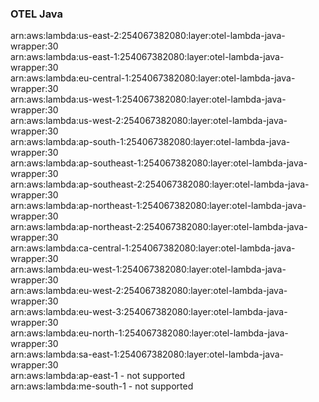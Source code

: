 <h3>OTEL Java</h3>  

arn:aws:lambda:us-east-2:254067382080:layer:otel-lambda-java-wrapper:30<br>
arn:aws:lambda:us-east-1:254067382080:layer:otel-lambda-java-wrapper:30<br>
arn:aws:lambda:eu-central-1:254067382080:layer:otel-lambda-java-wrapper:30<br>
arn:aws:lambda:us-west-1:254067382080:layer:otel-lambda-java-wrapper:30<br>
arn:aws:lambda:us-west-2:254067382080:layer:otel-lambda-java-wrapper:30<br>
arn:aws:lambda:ap-south-1:254067382080:layer:otel-lambda-java-wrapper:30<br>
arn:aws:lambda:ap-southeast-1:254067382080:layer:otel-lambda-java-wrapper:30<br>
arn:aws:lambda:ap-southeast-2:254067382080:layer:otel-lambda-java-wrapper:30<br>
arn:aws:lambda:ap-northeast-1:254067382080:layer:otel-lambda-java-wrapper:30<br>
arn:aws:lambda:ap-northeast-2:254067382080:layer:otel-lambda-java-wrapper:30<br>
arn:aws:lambda:ca-central-1:254067382080:layer:otel-lambda-java-wrapper:30<br>
arn:aws:lambda:eu-west-1:254067382080:layer:otel-lambda-java-wrapper:30<br>
arn:aws:lambda:eu-west-2:254067382080:layer:otel-lambda-java-wrapper:30<br>
arn:aws:lambda:eu-west-3:254067382080:layer:otel-lambda-java-wrapper:30<br>
arn:aws:lambda:eu-north-1:254067382080:layer:otel-lambda-java-wrapper:30<br>
arn:aws:lambda:sa-east-1:254067382080:layer:otel-lambda-java-wrapper:30<br>
arn:aws:lambda:ap-east-1 - not supported<br>
arn:aws:lambda:me-south-1 - not supported<br>


<!-- Note to maintainers: please be careful editing this file. 
